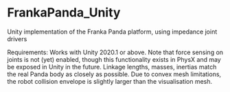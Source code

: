 # FrankaPanda_Unity
Unity implementation of the Franka Panda platform, using impedance joint drivers 

Requirements: Works with Unity 2020.1 or above. Note that force sensing on joints is not (yet) enabled, though this functionality exists in PhysX and may be exposed in Unity in the future.
Linkage lengths, masses, inertias match the real Panda body as closely as possible. Due to convex mesh limitations, the robot collision envelope is slightly larger than the visualisation mesh.
